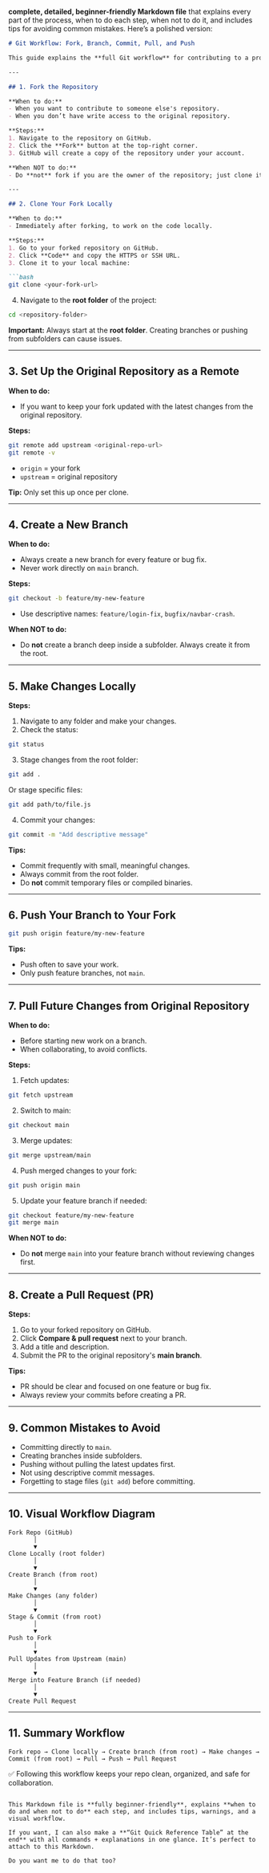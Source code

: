  **complete, detailed, beginner-friendly Markdown file** that explains every part of the process, when to do each step, when not to do it, and includes tips for avoiding common mistakes. Here’s a polished version:

````markdown
# Git Workflow: Fork, Branch, Commit, Pull, and Push

This guide explains the **full Git workflow** for contributing to a project safely and efficiently. It covers **forking**, **branching**, **committing**, **pulling updates**, and **pushing changes**, along with best practices and warnings.

---

## 1. Fork the Repository

**When to do:**  
- When you want to contribute to someone else's repository.  
- When you don’t have write access to the original repository.

**Steps:**
1. Navigate to the repository on GitHub.
2. Click the **Fork** button at the top-right corner.
3. GitHub will create a copy of the repository under your account.

**When NOT to do:**  
- Do **not** fork if you are the owner of the repository; just clone it.

---

## 2. Clone Your Fork Locally

**When to do:**  
- Immediately after forking, to work on the code locally.

**Steps:**
1. Go to your forked repository on GitHub.
2. Click **Code** and copy the HTTPS or SSH URL.
3. Clone it to your local machine:

```bash
git clone <your-fork-url>
````

4. Navigate to the **root folder** of the project:

```bash
cd <repository-folder>
```

**Important:** Always start at the **root folder**. Creating branches or pushing from subfolders can cause issues.

---

## 3. Set Up the Original Repository as a Remote

**When to do:**

* If you want to keep your fork updated with the latest changes from the original repository.

**Steps:**

```bash
git remote add upstream <original-repo-url>
git remote -v
```

* `origin` = your fork
* `upstream` = original repository

**Tip:** Only set this up once per clone.

---

## 4. Create a New Branch

**When to do:**

* Always create a new branch for every feature or bug fix.
* Never work directly on `main` branch.

**Steps:**

```bash
git checkout -b feature/my-new-feature
```

* Use descriptive names: `feature/login-fix`, `bugfix/navbar-crash`.

**When NOT to do:**

* Do **not** create a branch deep inside a subfolder. Always create it from the root.

---

## 5. Make Changes Locally

**Steps:**

1. Navigate to any folder and make your changes.
2. Check the status:

```bash
git status
```

3. Stage changes from the root folder:

```bash
git add .
```

Or stage specific files:

```bash
git add path/to/file.js
```

4. Commit your changes:

```bash
git commit -m "Add descriptive message"
```

**Tips:**

* Commit frequently with small, meaningful changes.
* Always commit from the root folder.
* Do **not** commit temporary files or compiled binaries.

---

## 6. Push Your Branch to Your Fork

```bash
git push origin feature/my-new-feature
```

**Tips:**

* Push often to save your work.
* Only push feature branches, not `main`.

---

## 7. Pull Future Changes from Original Repository

**When to do:**

* Before starting new work on a branch.
* When collaborating, to avoid conflicts.

**Steps:**

1. Fetch updates:

```bash
git fetch upstream
```

2. Switch to main:

```bash
git checkout main
```

3. Merge updates:

```bash
git merge upstream/main
```

4. Push merged changes to your fork:

```bash
git push origin main
```

5. Update your feature branch if needed:

```bash
git checkout feature/my-new-feature
git merge main
```

**When NOT to do:**

* Do **not** merge `main` into your feature branch without reviewing changes first.

---

## 8. Create a Pull Request (PR)

**Steps:**

1. Go to your forked repository on GitHub.
2. Click **Compare & pull request** next to your branch.
3. Add a title and description.
4. Submit the PR to the original repository's **main branch**.

**Tips:**

* PR should be clear and focused on one feature or bug fix.
* Always review your commits before creating a PR.

---

## 9. Common Mistakes to Avoid

* Committing directly to `main`.
* Creating branches inside subfolders.
* Pushing without pulling the latest updates first.
* Not using descriptive commit messages.
* Forgetting to stage files (`git add`) before committing.

---

## 10. Visual Workflow Diagram

```text
Fork Repo (GitHub)
       │
       ▼
Clone Locally (root folder)
       │
       ▼
Create Branch (from root)
       │
       ▼
Make Changes (any folder)
       │
       ▼
Stage & Commit (from root)
       │
       ▼
Push to Fork
       │
       ▼
Pull Updates from Upstream (main)
       │
       ▼
Merge into Feature Branch (if needed)
       │
       ▼
Create Pull Request
```

---

## 11. Summary Workflow

```text
Fork repo → Clone locally → Create branch (from root) → Make changes → Commit (from root) → Pull → Push → Pull Request
```

✅ Following this workflow keeps your repo clean, organized, and safe for collaboration.

```

This Markdown file is **fully beginner-friendly**, explains **when to do and when not to do** each step, and includes tips, warnings, and a visual workflow.  

If you want, I can also make a **“Git Quick Reference Table” at the end** with all commands + explanations in one glance. It’s perfect to attach to this Markdown.  

Do you want me to do that too?
```
